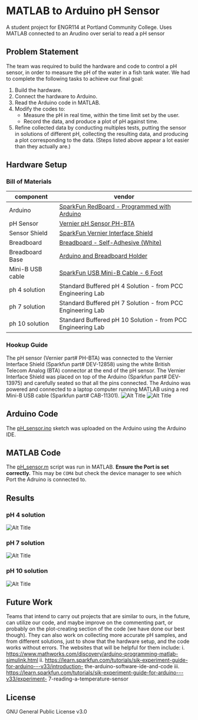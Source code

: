 # MATLAB to Arduino pH Sensor
A student project for ENGR114 at Portland Community College. Uses MATLAB connected to an Arudino over serial to read a pH sensor

## Problem Statement
The team was required to build the hardware and code to control a pH sensor, in order to
measure the pH of the water in a fish tank water.
We had to complete the following tasks to achieve our final goal:
1. Build the hardware.
2. Connect the hardware to Arduino.
3. Read the Arduino code in MATLAB.
4. Modify the codes to:
   * Measure the pH in real time, within the time limit set by the user.
   * Record the data, and produce a plot of pH against time.
5. Refine collected data by conducting multiples tests, putting the sensor in solutions of
different pH, collecting the resulting data, and producing a plot corresponding to the data.
(Steps listed above appear a lot easier than they actually are.)

## Hardware Setup

### Bill of Materials
|component|vendor|
|---|---|
|Arduino|[SparkFun RedBoard - Programmed with Arduino](https://www.sparkfun.com/products/13975)|
|pH Sensor|[Vernier pH Sensor PH-BTA](https://www.sparkfun.com/products/12872)|
|Sensor Shield|[SparkFun Vernier Interface Shield](https://www.sparkfun.com/products/12858)|
|Breadboard|[Breadboard - Self-Adhesive (White)](https://www.sparkfun.com/products/12002)|
|Breadboard Base|[Arduino and Breadboard Holder](https://www.sparkfun.com/products/11235)|
|Mini-B USB cable|[SparkFun USB Mini-B Cable - 6 Foot](https://www.sparkfun.com/products/11301)|
|ph 4 solution|Standard Buffered pH 4 Solution - from PCC Engineering Lab|
|ph 7 solution|Standard Buffered pH 7 Solution - from PCC Engineering Lab|
|ph 10 solution|Standard Buffered pH 10 Solution - from PCC Engineering Lab|

### Hookup Guide
The pH sensor (Vernier part# PH-BTA) was connected to the Vernier Interface Shield (Sparkfun part# DEV-12858) using the white British Telecom Analog (BTA) connector at the end of the pH sensor. The Vernier Interface Shield was placed on top of the Arduino (Sparkfun part# DEV-13975) and carefully seated so that all the pins connected. The Arduino was powered and connected to a laptop computer running MATLAB using a red Mini-B USB cable (Sparkfun part# CAB-11301).
![Alt Title](/doc/pH_sensor1.JPG "Alt Text")
![Alt Title](/doc/pH_setup.png "Alt Text")

## Arduino Code

The [pH_sensor.ino](pH_sensor.ino) sketch was uploaded on the Arduino using the Arduino IDE.

## MATLAB Code

The [pH_sensor.m](pH_sensor.m) script was run in MATLAB. **Ensure the Port is set correctly.** This may be `COM4` but check the device manager to see which Port the Adruino is connected to.

## Results

### pH 4 solution
![Alt Title](/doc/pH_results1.png "Alt Text")

### pH 7 solution
![Alt Title](/doc/pH_results2.png "Alt Text")

### pH 10 solution
![Alt Title](/doc/pH_results3.png "Alt Text")

## Future Work
Teams that intend to carry out projects that are similar to ours, in the future, can utilize our code,
and maybe improve on the commenting part, or probably on the plot-creating section of the code
(we have done our best though). They can also work on collecting more accurate pH samples,
and from different solutions, just to show that the hardware setup, and the code works without
errors.
The websites that will be helpful for them include:
i. https://www.mathworks.com/discovery/arduino-programming-matlab-simulink.html
ii. https://learn.sparkfun.com/tutorials/sik-experiment-guide-for-arduino---v33/introduction-
the-arduino-software-ide-and-code
iii. https://learn.sparkfun.com/tutorials/sik-experiment-guide-for-arduino---v33/experiment-
7-reading-a-temperature-sensor

## License
GNU General Public License v3.0
